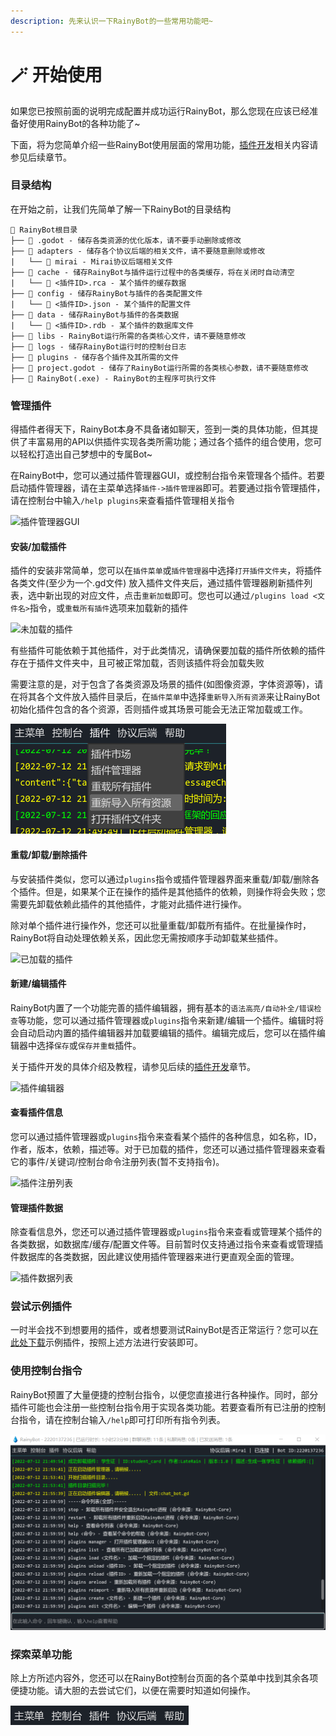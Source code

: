 ```yaml
---
description: 先来认识一下RainyBot的一些常用功能吧~
---
```


# 🪄 开始使用

如果您已按照前面的说明完成配置并成功运行RainyBot，那么您现在应该已经准备好使用RainyBot的各种功能了\~

下面，将为您简单介绍一些RainyBot使用层面的常用功能，[插件开发](plugin\_dev/)相关内容请参见后续章节。

### 目录结构

在开始之前，让我们先简单了解一下RainyBot的目录结构

```
📂 RainyBot根目录
├── 📂 .godot - 储存各类资源的优化版本，请不要手动删除或修改
├── 📂 adapters - 储存各个协议后端的相关文件，请不要随意删除或修改
|   └── 📂 mirai - Mirai协议后端相关文件
├── 📂 cache - 储存RainyBot与插件运行过程中的各类缓存，将在关闭时自动清空
|   └── 📜 <插件ID>.rca - 某个插件的缓存数据
├── 📂 config - 储存RainyBot与插件的各类配置文件
|   └── 📜 <插件ID>.json - 某个插件的配置文件
├── 📂 data - 储存RainyBot与插件的各类数据
|   └── 📜 <插件ID>.rdb - 某个插件的数据库文件
├── 📂 libs - RainyBot运行所需的各类核心文件，请不要随意修改
├── 📂 logs - 储存RainyBot运行时的控制台日志
├── 📂 plugins - 储存各个插件及其所需的文件
├── 📜 project.godot - 储存了RainyBot运行所需的各类核心参数，请不要随意修改
├── 📜 RainyBot(.exe) - RainyBot的主程序可执行文件
```

### 管理插件

得插件者得天下，RainyBot本身不具备诸如聊天，签到一类的具体功能，但其提供了丰富易用的API以供插件实现各类所需功能；通过各个插件的组合使用，您可以轻松打造出自己梦想中的专属Bot\~

在RainyBot中，您可以通过插件管理器GUI，或控制台指令来管理各个插件。若要启动插件管理器，请在主菜单选择`插件->插件管理器`即可。若要通过指令管理插件，请在控制台中输入`/help plugins`来查看插件管理相关指令

![插件管理器GUI](../.gitbook/assets/plugin\_manager.png)

#### 安装/加载插件

插件的安装非常简单，您可以在`插件菜单`或`插件管理器`中选择`打开插件文件夹`，将插件各类文件(至少为一个.gd文件) 放入插件文件夹后，通过插件管理器刷新插件列表，选中新出现的对应文件，点击`重新加载`即可。您也可以通过`/plugins load <文件名>`指令，或`重载所有插件`选项来加载新的插件

![未加载的插件](../.gitbook/assets/plugin\_manager\_unloaded.png)

有些插件可能依赖于其他插件，对于此类情况，请确保要加载的插件所依赖的插件存在于插件文件夹中，且可被正常加载，否则该插件将会加载失败

需要注意的是，对于包含了各类资源及场景的插件(如图像资源，字体资源等)，请在将其各个文件放入插件目录后，在`插件菜单`中选择`重新导入所有资源`来让RainyBot初始化插件包含的各个资源，否则插件或其场景可能会无法正常加载或工作。

![重新导入所有资源](../.gitbook/assets/reimport.png)

#### 重载/卸载/删除插件

与安装插件类似，您可以通过`plugins`指令或插件管理器界面来重载/卸载/删除各个插件。但是，如果某个正在操作的插件是其他插件的依赖，则操作将会失败；您需要先卸载依赖此插件的其他插件，才能对此插件进行操作。

除对单个插件进行操作外，您还可以批量重载/卸载所有插件。在批量操作时，RainyBot将自动处理依赖关系，因此您无需按顺序手动卸载某些插件。

![已加载的插件](../.gitbook/assets/plugin\_manager\_loaded.png)

#### 新建/编辑插件

RainyBot内置了一个功能完善的插件编辑器，拥有基本的`语法高亮/自动补全/错误检查`等功能，您可以通过插件管理器或`plugins`指令来新建/编辑一个插件。编辑时将会自动启动内置的插件编辑器并加载要编辑的插件。编辑完成后，您可以在插件编辑器中选择`保存`或`保存并重载`插件。

关于插件开发的具体介绍及教程，请参见后续的[插件开发](plugin\_dev/)章节。

![插件编辑器](../.gitbook/assets/plugin\_editor.png)

#### 查看插件信息

您可以通过插件管理器或`plugins`指令来查看某个插件的各种信息，如名称，ID，作者，版本，依赖，描述等。对于已加载的插件，您还可以通过插件管理器来查看它的事件/关键词/控制台命令注册列表(暂不支持指令)。

![插件注册列表](../.gitbook/assets/plugin\_register.png)

#### 管理插件数据

除查看信息外，您还可以通过插件管理器或`plugins`指令来查看或管理某个插件的各类数据，如数据库/缓存/配置文件等。目前暂时仅支持通过指令来查看或管理插件数据库的各类数据，因此建议使用插件管理器来进行更直观全面的管理。

![插件数据列表](../.gitbook/assets/plugin\_data.png)

### 尝试示例插件

一时半会找不到想要用的插件，或者想要测试RainyBot是否正常运行？您可以[在此处下载](https://github.com/Xwdit/RainyBot-Docs/tree/main/examples)示例插件，按照上述方法进行安装即可。

### 使用控制台指令

RainyBot预置了大量便捷的控制台指令，以便您直接进行各种操作。同时，部分插件可能也会注册一些控制台指令用于实现各类功能。若要查看所有已注册的控制台指令，请在控制台输入`/help`即可打印所有指令列表。

![RainyBot控制台](../.gitbook/assets/console.png)

### 探索菜单功能

除上方所述内容外，您还可以在RainyBot控制台页面的各个菜单中找到其余各项便捷功能。请大胆的去尝试它们，以便在需要时知道如何操作。

![主菜单](../.gitbook/assets/menu.png)
